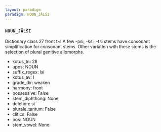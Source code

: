 ```yaml
---
layout: paradigm
paradigm: NOUN_JÄLSI
---
```

### ` NOUN_JÄLSI `

Dictionary class 27 front t~l A few -psi, -ksi, -tsi stems have consonant simplification for consonant stems. Other variation with these stems is the selection of plural genitive allomorphs.
* kotus_tn: 28
* upos: NOUN
* suffix_regex: lsi
* kotus_av: I
* grade_dir: weaken
* harmony: front
* possessive: False
* stem_diphthong: None
* deletion: si
* plurale_tantum: False
* clitics: False
* pos: NOUN
* stem_vowel: None
